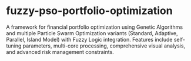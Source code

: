 # fuzzy-pso-portfolio-optimization
A framework for financial portfolio optimization using Genetic Algorithms and multiple Particle Swarm Optimization variants (Standard, Adaptive, Parallel, Island Model) with Fuzzy Logic integration. Features include self-tuning parameters, multi-core processing, comprehensive visual analysis, and advanced risk management constraints.
